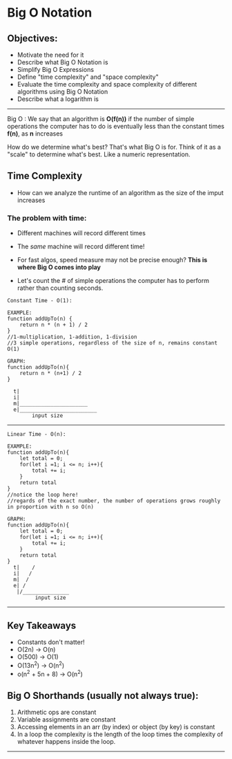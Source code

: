 # Big O Notation 

## Objectives: 
- Motivate the need for it 
- Describe what Big O Notation is
- Simplify Big O Expressions
- Define "time complexity" and "space complexity" 
- Evaluate the time complexity and space complexity of different algorithms using Big O Notation 
- Describe what a logarithm is 

---
Big O
: We say that an algorithm is **O(f(n))** if the number of simple operations the computer has to do is eventually less than the constant times **f(n)**, as **n** increases

How do we determine what's best? That's what Big O is for. Think of it as a "scale" to determine what's best. Like a numeric representation. 

## Time Complexity 
- How can we analyze the runtime of an algorithm as the size of the imput increases

### The problem with time: 
- Different machines will record different times 
- The *same* machine will record different time!
- For fast algos, speed measure may not be precise enough? 
**This is where Big O comes into play**

- Let's count the # of simple operations the computer has to perform rather than counting seconds. 

```
Constant Time - O(1): 

EXAMPLE:
function addUpTo(n) {
    return n * (n + 1) / 2
}
//1-multiplication, 1-addition, 1-division
//3 simple operations, regardless of the size of n, remains constant O(1)

GRAPH:
function addUpTo(n){
	return n * (n+1) / 2
}

  t|
  i|
  m|______________________
  e|_________________________
        input size

```
---
```
Linear Time - O(n):

EXAMPLE: 
function addUpTo(n){
    let total = 0; 
    for(let i =1; i <= n; i++){
        total += i; 
    }
    return total 
}
//notice the loop here! 
//regards of the exact number, the number of operations grows roughly in proportion with n so O(n)

GRAPH:
function addUpTo(n){
    let total = 0; 
    for(let i =1; i <= n; i++){
        total += i; 
    }
    return total 
}
  t|    /
  i|   /
  m|  /
  e| /
   |/_______________
         input size
```
---

## Key Takeaways
- Constants don't matter! 
- O(2n) -> O(n)
- O(500) -> O(1)
- O(13n<sup>2</sup>) -> O(n<sup>2</sup>)
- o(n<sup>2</sup> + 5n + 8) -> O(n<sup>2</sup>)

## Big O Shorthands (usually not always true):
1. Arithmetic ops are constant 
2. Variable assignments are constant
3. Accessing elements in an arr (by index) or object (by key) is constant
4. In a loop the complexity is the length of the loop times the complexity of whatever happens inside the loop.
---
